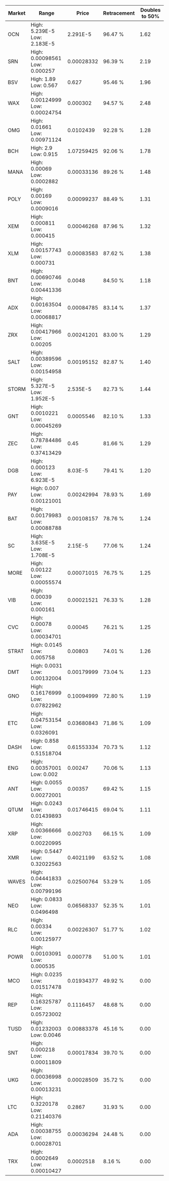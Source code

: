 | Market | Range | Price| Retracement | Doubles to 50% |
| --- | --- | --- | --- | --- |
| OCN | High: 5.239E-5<br />Low: 2.183E-5 | 2.291E-5 | 96.47 % | 1.62 |
| SRN | High: 0.00098561<br />Low: 0.000257 | 0.00028332 | 96.39 % | 2.19 |
| BSV | High: 1.89<br />Low: 0.567 | 0.627 | 95.46 % | 1.96 |
| WAX | High: 0.00124999<br />Low: 0.00024754 | 0.000302 | 94.57 % | 2.48 |
| OMG | High: 0.01661<br />Low: 0.00971124 | 0.0102439 | 92.28 % | 1.28 |
| BCH | High: 2.9<br />Low: 0.915 | 1.07259425 | 92.06 % | 1.78 |
| MANA | High: 0.00069<br />Low: 0.0002882 | 0.00033136 | 89.26 % | 1.48 |
| POLY | High: 0.00169<br />Low: 0.0009016 | 0.00099237 | 88.49 % | 1.31 |
| XEM | High: 0.000811<br />Low: 0.000415 | 0.00046268 | 87.96 % | 1.32 |
| XLM | High: 0.00157743<br />Low: 0.000731 | 0.00083583 | 87.62 % | 1.38 |
| BNT | High: 0.00690746<br />Low: 0.00441336 | 0.0048 | 84.50 % | 1.18 |
| ADX | High: 0.00163504<br />Low: 0.00068817 | 0.00084785 | 83.14 % | 1.37 |
| ZRX | High: 0.00417966<br />Low: 0.00205 | 0.00241201 | 83.00 % | 1.29 |
| SALT | High: 0.00389596<br />Low: 0.00154958 | 0.00195152 | 82.87 % | 1.40 |
| STORM | High: 5.327E-5<br />Low: 1.952E-5 | 2.535E-5 | 82.73 % | 1.44 |
| GNT | High: 0.0010221<br />Low: 0.00045269 | 0.0005546 | 82.10 % | 1.33 |
| ZEC | High: 0.78784486<br />Low: 0.37413429 | 0.45 | 81.66 % | 1.29 |
| DGB | High: 0.000123<br />Low: 6.923E-5 | 8.03E-5 | 79.41 % | 1.20 |
| PAY | High: 0.007<br />Low: 0.00121001 | 0.00242994 | 78.93 % | 1.69 |
| BAT | High: 0.00179983<br />Low: 0.00088788 | 0.00108157 | 78.76 % | 1.24 |
| SC | High: 3.635E-5<br />Low: 1.708E-5 | 2.15E-5 | 77.06 % | 1.24 |
| MORE | High: 0.00122<br />Low: 0.00055574 | 0.00071015 | 76.75 % | 1.25 |
| VIB | High: 0.00039<br />Low: 0.000161 | 0.00021521 | 76.33 % | 1.28 |
| CVC | High: 0.00078<br />Low: 0.00034701 | 0.00045 | 76.21 % | 1.25 |
| STRAT | High: 0.0145<br />Low: 0.005758 | 0.00803 | 74.01 % | 1.26 |
| DMT | High: 0.0031<br />Low: 0.00132004 | 0.00179999 | 73.04 % | 1.23 |
| GNO | High: 0.16176999<br />Low: 0.07822962 | 0.10094999 | 72.80 % | 1.19 |
| ETC | High: 0.04753154<br />Low: 0.0326091 | 0.03680843 | 71.86 % | 1.09 |
| DASH | High: 0.858<br />Low: 0.51518704 | 0.61553334 | 70.73 % | 1.12 |
| ENG | High: 0.00357001<br />Low: 0.002 | 0.00247 | 70.06 % | 1.13 |
| ANT | High: 0.0055<br />Low: 0.00272001 | 0.00357 | 69.42 % | 1.15 |
| QTUM | High: 0.0243<br />Low: 0.01439893 | 0.01746415 | 69.04 % | 1.11 |
| XRP | High: 0.00366666<br />Low: 0.00220995 | 0.002703 | 66.15 % | 1.09 |
| XMR | High: 0.5447<br />Low: 0.32022563 | 0.4021199 | 63.52 % | 1.08 |
| WAVES | High: 0.04441833<br />Low: 0.00799196 | 0.02500764 | 53.29 % | 1.05 |
| NEO | High: 0.0833<br />Low: 0.0496498 | 0.06568337 | 52.35 % | 1.01 |
| RLC | High: 0.00334<br />Low: 0.00125977 | 0.00226307 | 51.77 % | 1.02 |
| POWR | High: 0.00103091<br />Low: 0.000535 | 0.000778 | 51.00 % | 1.01 |
| MCO | High: 0.0235<br />Low: 0.01517478 | 0.01934377 | 49.92 % | 0.00 |
| REP | High: 0.16325787<br />Low: 0.05723002 | 0.1116457 | 48.68 % | 0.00 |
| TUSD | High: 0.01232003<br />Low: 0.0046 | 0.00883378 | 45.16 % | 0.00 |
| SNT | High: 0.000218<br />Low: 0.00011809 | 0.00017834 | 39.70 % | 0.00 |
| UKG | High: 0.00036998<br />Low: 0.00013231 | 0.00028509 | 35.72 % | 0.00 |
| LTC | High: 0.3220178<br />Low: 0.21140376 | 0.2867 | 31.93 % | 0.00 |
| ADA | High: 0.00038755<br />Low: 0.00028701 | 0.00036294 | 24.48 % | 0.00 |
| TRX | High: 0.0002649<br />Low: 0.00010427 | 0.0002518 | 8.16 % | 0.00 |
